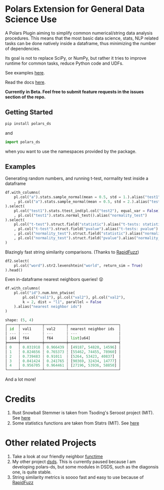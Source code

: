 # Polars Extension for General Data Science Use

A Polars Plugin aiming to simplify common numerical/string data analysis procedures. This means that the most basic data science, stats, NLP related tasks can be done natively inside a dataframe, thus minimizing the number of dependencies.

Its goal is not to replace SciPy, or NumPy, but rather it tries to improve runtime for common tasks, reduce Python code and UDFs.

See examples [here](./examples/basics.ipynb).

Read the docs [here](https://polars-ds-extension.readthedocs.io/en/latest/).

**Currently in Beta. Feel free to submit feature requests in the issues section of the repo.**

## Getting Started
```bash
pip install polars_ds
```

and 

```python
import polars_ds
```
when you want to use the namespaces provided by the package.

## Examples

Generating random numbers, and running t-test, normality test inside a dataframe
```python
df.with_columns(
    pl.col("a").stats.sample_normal(mean = 0.5, std = 1.).alias("test1")
    , pl.col("a").stats.sample_normal(mean = 0.5, std = 2.).alias("test2")
).select(
    pl.col("test1").stats.ttest_ind(pl.col("test2"), equal_var = False).alias("t-test")
    , pl.col("test1").stats.normal_test().alias("normality_test")
).select(
    pl.col("t-test").struct.field("statistic").alias("t-tests: statistics")
    , pl.col("t-test").struct.field("pvalue").alias("t-tests: pvalue")
    , pl.col("normality_test").struct.field("statistic").alias("normality_test: statistics")
    , pl.col("normality_test").struct.field("pvalue").alias("normality_test: pvalue")
)
```

Blazingly fast string similarity comparisons. (Thanks to [RapidFuzz](https://docs.rs/rapidfuzz/latest/rapidfuzz/))
```python
df2.select(
    pl.col("word").str2.levenshtein("world", return_sim = True)
).head()
```

Even in-dataframe nearest neighbors queries! 😲
```python
df.with_columns(
    pl.col("id").num.knn_ptwise(
        pl.col("val1"), pl.col("val2"), pl.col("val2"),
        k = 2, dist = "l1", parallel = False
    ).alias("nearest neighbor ids")
)

shape: (5, 4)
┌─────┬──────────┬──────────┬───────────────────────┐
│ id  ┆ val1     ┆ val2     ┆ nearest neighbor ids  │
│ --- ┆ ---      ┆ ---      ┆ ---                   │
│ i64 ┆ f64      ┆ f64      ┆ list[u64]             │
╞═════╪══════════╪══════════╪═══════════════════════╡
│ 0   ┆ 0.031918 ┆ 0.966439 ┆ [49187, 54820, 14596] │
│ 1   ┆ 0.824656 ┆ 0.765373 ┆ [55462, 74455, 78960] │
│ 2   ┆ 0.739483 ┆ 0.91011  ┆ [5264, 53423, 40837]  │
│ 3   ┆ 0.041424 ┆ 0.241765 ┆ [90369, 32434, 14777] │
│ 4   ┆ 0.956705 ┆ 0.964461 ┆ [27196, 53936, 58850] │
└─────┴──────────┴──────────┴───────────────────────┘
```

And a lot more!

# Credits

1. Rust Snowball Stemmer is taken from Tsoding's Seroost project (MIT). See [here](https://github.com/tsoding/seroost)
2. Some statistics functions are taken from Statrs (MIT). See [here](https://github.com/statrs-dev/statrs/tree/master)

# Other related Projects

1. Take a look at our friendly neighbor [functime](https://github.com/TracecatHQ/functime)
2. My other project [dsds](https://github.com/abstractqqq/dsds). This is currently paused because I am developing polars-ds, but some modules in DSDS, such as the diagonsis one, is quite stable.
3. String similarity metrics is soooo fast and easy to use because of [RapidFuzz](https://github.com/maxbachmann/rapidfuzz-rs)